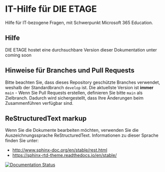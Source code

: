 # IT-Hilfe für DIE ETAGE
Hilfe für IT-bezogene Fragen, mit Schwerpunkt Microsoft 365 Education.

## Hilfe

DIE ETAGE hostet eine durchsuchbare Version dieser Dokumentation unter
coming soon

## Hinweise für Branches und Pull Requests

Bitte beachten Sie, dass dieses Repository geschützte Branches verwendet, weshalb der Standardbranch ``develop`` ist. Die aktuellste Version ist **immer**
``main`` - Wenn Sie Pull Requests erstellen, definieren Sie bitte ``main`` als Zielbranch. Dadurch wird sichergestellt, dass Ihre Änderungen beim Zusammenführen verfügbar sind.

## ReStructuredText markup


Wenn Sie die Dokumente bearbeiten möchten, verwenden Sie die Auszeichnungssprache ReStructuredText. Informationen zu dieser Sprache finden Sie unter:

- http://www.sphinx-doc.org/en/stable/rest.html
- https://sphinx-rtd-theme.readthedocs.io/en/stable/


[![Documentation Status](https://readthedocs.org/projects/dieetage-doc/badge/?version=latest)](https://docs.dieetage.de)
